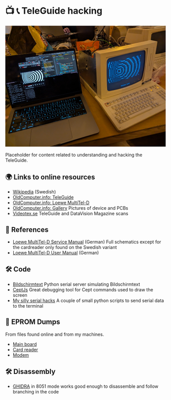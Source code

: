 # 📺 📞 TeleGuide hacking

![TeleGuide hacking](images/telehack.jpg)

Placeholder for content related to understanding and hacking the TeleGuide.



## 🌍 Links to online resources

* [Wikipedia](https://sv.wikipedia.org/wiki/Teleguide) (Swedish)
* [OldComputer.info: TeleGuide](https://oldcomputer.info/terminal/Teleguide/index.htm)
* [OldComputer.info: Loewe MultiTel-D](https://oldcomputer.info/terminal/multitel_D/index.htm)
* [OldComputer.info: Gallery](https://oldcomputer.info/gallery.php?spgmGal=Museum/Terminals/Teleguide) Pictures of device and PCBs
* [Videotex.se](https://www.videotex.se/) TeleGuide and DataVision Magazine scans



## 📕 References

* [Loewe MultiTel-D Service Manual](reference-manuals/loewe_multitel-p-service-manual.pdf) (German) Full schematics except for the cardreader only found on the Swedish variant
* [Loewe MultiTel-D User Manual](reference-manuals/multi-d.pdf) (German)



## 🛠 Code

* [Bildschirmtext](https://github.com/bildschirmtext/bildschirmtext) Python serial server simulating Bildschirmtext
* [CeptJs](https://github.com/stblassitude/ceptjs) Great debugging tool for Cept commands used to draw the screen
* [My silly serial hacks](software/tests/) A couple of small python scripts to send serial data to the terminal


## 💾 EPROM Dumps

From files found online and from my machines.

* [Main board](firmwares/mainboard)
* [Card reader](firmwares/cardreaderboard)
* [Modem](firmwares/modemboard)



## 🛠 Disassembly

* [GHIDRA](https://ghidra-sre.org/) in 8051 mode works good enough to disassemble and follow branching in the code

